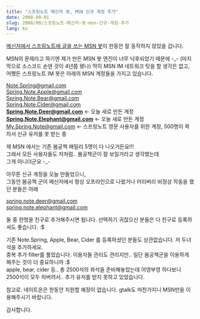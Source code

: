 ```yaml
---
title: "스프링노트 메신저 봇, MSN 신규 계정 추가"
date: 2008-09-01
slug: 2008/09/스프링노트-메신저-봇-msn-신규-계정-추가
lang: ko
---
```


[메신저에서 스프링노트에 글을 쓰는 MSN 봇](http://rath.springnote.com/pages/18623?read=1)이 한동안 잘 동작하지 않았을 겁니다.

MSN의 문제라고 하기엔 제가 만든 MSN 봇 엔진이 너무 낙후되었기 때문에 -_- (마지막으로 소스코드 손댄 것이 4년쯤 됐나)
딱히 MSN IM 네트워크 탓을 할 생각은 없고, 어쨌든 스프링노트 IM 봇은 아래의 MSN 계정들을 가지고 있습니다.

Note.Spring@gmail.com  
Spring.Note.Apple@gmail.com  
Spring.Note.Bear@gmail.com  
Spring.Note.Cider@gmail.com  
**Spring.Note.Deer@gmail.com** <- 오늘 새로 만든 계정  
**Spring.Note.Elephant@gmail.com** <- 오늘 새로 만든 계정  
My.Spring.Note@gmail.com <- 스프링노트 영문 사용자를 위한 계정, 500명이 꽉 차서 신규 유저를 못 받는 중  

제 MSN 에서는 기존 봄공책 패밀리 5명이 다 나오거든요!!!  
그래서 모든 사용자들도 저처럼.. 봄공책군이 잘 보일거라고 생각했는데  
그게 아니더군요 -_-

아무튼 신규 계정을 오늘 만들었으니,  
그동안 봄공책 군이 메신저에서 항상 오프라인으로 나왔거나 어리버리 비정상 작동을 했던 분들은 아래

spring.note.deer@gmail.com   
spring.note.elephant@gmail.com  

둘 중 한명을 친구로 추가해주시면 됩니다. 선택하기 귀찮으신 분들은 다 친구로 등록하셔도 좋습니다. :$

기존 Note.Spring, Apple, Bear, Cider 를 등록하셨던 분들도 상관없습니다. 저 두녀석을 추가하세요.  
중복 추가 filter를 풀었습니다. 이용자들 관리도 관리지만.. 일단 봄공책군을 이용하게 해주는 것이 더 중요하니까 :$  
apple, bear, cider 등.. 총 2500석의 좌석을 준비해놓았는데 어영부영 하다보니 2500석이 모두 차버려서.. 추가 유저를 받지 못하고 있었습니다.

참고로. 네이트온은 한동안 지원할 예정이 없습니다. gtalk도 마찬가지니 MSN만을 이용해주시기 바랍니다.   

감사합니다.
